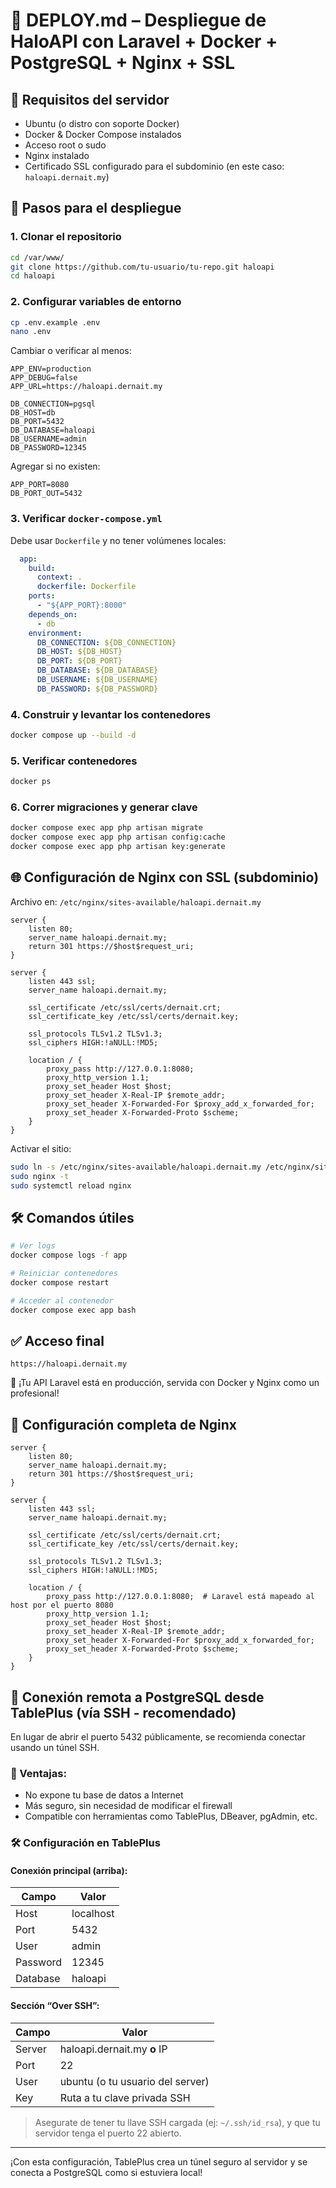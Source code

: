 
# 📄 DEPLOY.md – Despliegue de HaloAPI con Laravel + Docker + PostgreSQL + Nginx + SSL

## 🧰 Requisitos del servidor

- Ubuntu (o distro con soporte Docker)
- Docker & Docker Compose instalados
- Acceso root o sudo
- Nginx instalado
- Certificado SSL configurado para el subdominio (en este caso: `haloapi.dernait.my`)

## 🚀 Pasos para el despliegue

### 1. Clonar el repositorio

```bash
cd /var/www/
git clone https://github.com/tu-usuario/tu-repo.git haloapi
cd haloapi
```

### 2. Configurar variables de entorno

```bash
cp .env.example .env
nano .env
```

Cambiar o verificar al menos:

```env
APP_ENV=production
APP_DEBUG=false
APP_URL=https://haloapi.dernait.my

DB_CONNECTION=pgsql
DB_HOST=db
DB_PORT=5432
DB_DATABASE=haloapi
DB_USERNAME=admin
DB_PASSWORD=12345
```

Agregar si no existen:

```env
APP_PORT=8080
DB_PORT_OUT=5432
```

### 3. Verificar `docker-compose.yml`

Debe usar `Dockerfile` y no tener volúmenes locales:

```yaml
  app:
    build:
      context: .
      dockerfile: Dockerfile
    ports:
      - "${APP_PORT}:8000"
    depends_on:
      - db
    environment:
      DB_CONNECTION: ${DB_CONNECTION}
      DB_HOST: ${DB_HOST}
      DB_PORT: ${DB_PORT}
      DB_DATABASE: ${DB_DATABASE}
      DB_USERNAME: ${DB_USERNAME}
      DB_PASSWORD: ${DB_PASSWORD}
```

### 4. Construir y levantar los contenedores

```bash
docker compose up --build -d
```

### 5. Verificar contenedores

```bash
docker ps
```

### 6. Correr migraciones y generar clave

```bash
docker compose exec app php artisan migrate
docker compose exec app php artisan config:cache
docker compose exec app php artisan key:generate
```

## 🌐 Configuración de Nginx con SSL (subdominio)

Archivo en: `/etc/nginx/sites-available/haloapi.dernait.my`

```nginx
server {
    listen 80;
    server_name haloapi.dernait.my;
    return 301 https://$host$request_uri;
}

server {
    listen 443 ssl;
    server_name haloapi.dernait.my;

    ssl_certificate /etc/ssl/certs/dernait.crt;
    ssl_certificate_key /etc/ssl/certs/dernait.key;

    ssl_protocols TLSv1.2 TLSv1.3;
    ssl_ciphers HIGH:!aNULL:!MD5;

    location / {
        proxy_pass http://127.0.0.1:8080;
        proxy_http_version 1.1;
        proxy_set_header Host $host;
        proxy_set_header X-Real-IP $remote_addr;
        proxy_set_header X-Forwarded-For $proxy_add_x_forwarded_for;
        proxy_set_header X-Forwarded-Proto $scheme;
    }
}
```

Activar el sitio:

```bash
sudo ln -s /etc/nginx/sites-available/haloapi.dernait.my /etc/nginx/sites-enabled/
sudo nginx -t
sudo systemctl reload nginx
```

## 🛠️ Comandos útiles

```bash
# Ver logs
docker compose logs -f app

# Reiniciar contenedores
docker compose restart

# Acceder al contenedor
docker compose exec app bash
```

## ✅ Acceso final

```
https://haloapi.dernait.my
```

🎉 ¡Tu API Laravel está en producción, servida con Docker y Nginx como un profesional!

## 📁 Configuración completa de Nginx

```nginx
server {
    listen 80;
    server_name haloapi.dernait.my;
    return 301 https://$host$request_uri;
}

server {
    listen 443 ssl;
    server_name haloapi.dernait.my;

    ssl_certificate /etc/ssl/certs/dernait.crt;
    ssl_certificate_key /etc/ssl/certs/dernait.key;

    ssl_protocols TLSv1.2 TLSv1.3;
    ssl_ciphers HIGH:!aNULL:!MD5;

    location / {
        proxy_pass http://127.0.0.1:8080;  # Laravel está mapeado al host por el puerto 8080
        proxy_http_version 1.1;
        proxy_set_header Host $host;
        proxy_set_header X-Real-IP $remote_addr;
        proxy_set_header X-Forwarded-For $proxy_add_x_forwarded_for;
        proxy_set_header X-Forwarded-Proto $scheme;
    }
}
```

## 🐘 Conexión remota a PostgreSQL desde TablePlus (vía SSH - recomendado)

En lugar de abrir el puerto 5432 públicamente, se recomienda conectar usando un túnel SSH.

### 🎯 Ventajas:
- No expone tu base de datos a Internet
- Más seguro, sin necesidad de modificar el firewall
- Compatible con herramientas como TablePlus, DBeaver, pgAdmin, etc.

### 🛠 Configuración en TablePlus

#### Conexión principal (arriba):
| Campo     | Valor         |
|-----------|---------------|
| Host      | localhost     |
| Port      | 5432          |
| User      | admin         |
| Password  | 12345         |
| Database  | haloapi       |

#### Sección “Over SSH”:
| Campo     | Valor                         |
|-----------|-------------------------------|
| Server    | haloapi.dernait.my **o** IP   |
| Port      | 22                            |
| User      | ubuntu (o tu usuario del server) |
| Key       | Ruta a tu clave privada SSH   |

> Asegurate de tener tu llave SSH cargada (ej: `~/.ssh/id_rsa`), y que tu servidor tenga el puerto 22 abierto.

---

¡Con esta configuración, TablePlus crea un túnel seguro al servidor y se conecta a PostgreSQL como si estuviera local!

